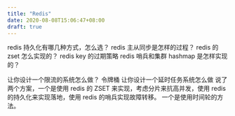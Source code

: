 ```yaml
---
title: "Redis"
date: 2020-08-08T15:06:47+08:00
draft: true
---
```


redis 持久化有哪几种方式，怎么选？
redis 主从同步是怎样的过程？
redis 的 zset 怎么实现的？
redis key 的过期策略
redis 哨兵和集群
hashmap 是怎样实现的？

让你设计一个限流的系统怎么做？ 令牌桶
让你设计一个延时任务系统怎么做 说了两个方案，一个是使用 redis 的 ZSET 来实现，考虑分片来抗高并发，使用 redis 的持久化来实现落地，使用 redis 的哨兵实现故障转移。 一个是使用时间轮的方法。